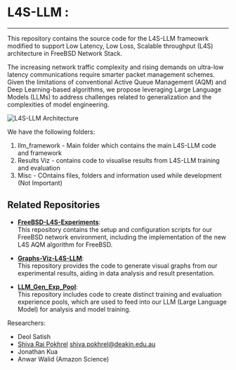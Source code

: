 # L4S-LLM :
---------------
This repository contains the source code for the L4S-LLM frameowrk modified to support Low Latency, Low Loss, Scalable throughput (L4S) architecture in FreeBSD Network Stack. 

The increasing network traffic complexity and rising demands on ultra-low latency communications require smarter packet management schemes. 
Given the limitations of conventional Active Queue Management (AQM) and Deep Learning-based algorithms, 
we propose leveraging Large Language Models (LLMs) to address challenges related to generalization and the complexities of model engineering.

![L4S-LLM Architecture](https://github.com/user-attachments/assets/acf40bfe-9ccf-4be0-bdc2-b684d3caf288)

We have the following folders:
1. llm_framework - Main folder which contains the main L4S-LLM code and framework
2. Results Viz - contains code to visualise results from L4S-LLM training and evaluation
3. Misc - COntains files, folders and information used while development (Not Important)

## Related Repositories

- **[FreeBSD-L4S-Experiments](https://github.com/MPTCP-FreeBSD/FreeBSD-L4S-Experiments)**:  
  This repository contains the setup and configuration scripts for our FreeBSD network environment, including the implementation of the new L4S AQM algorithm for FreeBSD.

- **[Graphs-Viz-L4S-LLM](https://github.com/MPTCP-FreeBSD/Graphs-Viz-L4S-LLM)**:  
  This repository provides the code to generate visual graphs from our experimental results, aiding in data analysis and result presentation.

- **[LLM_Gen_Exp_Pool](https://github.com/MPTCP-FreeBSD/LLM_Gen_Exp_Pool)**:  
  This repository includes code to create distinct training and evaluation experience pools, which are used to feed into our LLM (Large Language Model) for analysis and model training.




Researchers: 
- Deol Satish
- [Shiva Raj Pokhrel](https://www.deakin.edu.au/about-deakin/people/shiva-pokhrel) <shiva.pokhrel@deakin.edu.au>
- Jonathan Kua
- Anwar Walid (Amazon Science)

